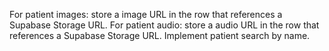 For patient images: store a image URL in the row that references a Supabase Storage URL.
For patient audio: store a audio URL in the row that references a Supabase Storage URL.
Implement patient search by name.